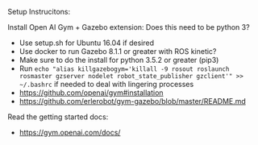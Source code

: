 Setup Instrucitons:

Install Open AI Gym + Gazebo extension:
Does this need to be python 3?
* Use setup.sh for Ubuntu 16.04 if desired
* Use docker to run Gazebo 8.1.1 or greater with ROS kinetic?
* Make sure to do the install for python 3.5.2 or greater (pip3)
* Run `echo "alias killgazebogym='killall -9 rosout roslaunch rosmaster gzserver nodelet robot_state_publisher gzclient'" >> ~/.bashrc` if needed to deal with lingering processes
* https://github.com/openai/gym#installation
* https://github.com/erlerobot/gym-gazebo/blob/master/README.md

Read the getting started docs:
* https://gym.openai.com/docs/
